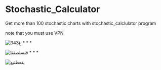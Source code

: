 # Stochastic_Calculator

Get more than 100 stochastic charts with stochastic_calclulator program

note that you must use VPN



![34غ3](https://user-images.githubusercontent.com/37404187/122449711-6b3e2180-cfbb-11eb-8ede-1c524dacb58e.PNG)
*
*
*

![قثسلصقثا](https://user-images.githubusercontent.com/37404187/122449738-72fdc600-cfbb-11eb-94e6-3459ff1a41b5.PNG)
*
*
*

![یفعطثیع](https://user-images.githubusercontent.com/37404187/122449747-75f8b680-cfbb-11eb-88a9-9f2f1b1d7a72.PNG)
